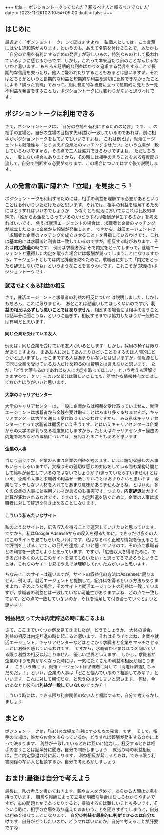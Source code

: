 +++
title = 'ポジショントークってなんだ？頼るべき人と頼るべきでない人'
date = 2023-11-28T02:10:54+09:00
draft = false
+++
## はじめに
最近よく「ポジショントーク」って聞きますよね．
私個人としては，この言葉には少し違和感があります．というのも，あえて名前を付けることで，あたかも「自分の立場を有利にするための発言」が珍しいもの，特別なものとして扱われているように感じるからです．しかし，これって本来当たり前のことなんじゃないかと思います．
もちろん短期的な利益ばかりを追求する発言をすることで長期的な信用を失ったり，他人に嫌われたりすることもあるとは思いますが，それはどちらかというと長期的な利益と短期的な利益を適切に比較できなかったことによる「誤った判断」であって，別に長期的な視野に立って短期的に見たら一見不利益な発言をすることも，ポジショントークには変わりがないと思うわけです．

## ポジショントークは利用できる
さて，ポジショントークは，「自分の立場を有利にするための発言」です．
この相手の立場と，自分の立場の目指す先/利益が一致しているのであれば，別に相手がポジショントークをしていてもいいですよね．
これは例えば，就活エージェントも就活性も「とりあえず企業とのマッチングさせたい」という立場が一致しているわけですから，その点で二人は協力できるわけですよね．
ただもちろん，一致しない場合もありますから，その時には相手の言うことをある程度聞き流して，自分で判断する必要があります．この場合についてはすぐ後で説明します．

## 人の発言の裏に隠れた「立場」を見抜こう！
ポジショントークを利用するためには，相手の利益を理解する必要があるということはお分かりいただけたかと思います．それでは，相手の利益を理解するためにはどうすればいいのでしょうか．
少なくとも就活においてはこれは比較的単純で，「誰からお金をもらっているのか/どうすれば報酬が発生するのか」を考えればいいです．
例えば就活エージェントの場合は，求職者と企業のマッチングが成立したときに企業から報酬が発生します．
ですから，就活エージェントは「求職者と企業のマッチングを成立させること」を目指しているわけです．これは基本的には求職者と利害は一致しているのですが，相反する時があります．それは**内定辞退**の時です．
例えば求職者がよそで内定をとってしまって，就職エージェントと獲得した内定を蹴った場合には報酬が減ってしまうことになりますから，エージェントとしては内定辞退を防ぐために，求職者に対して「内定をとったら辞退しないでね」というようなことを言うわけです．これこそが(狭義の)ポジショントークです．

### 就活でよくある利益の相反
さて，就活エージェントと求職者の利益の相反については説明しました．しかしもちろん，これに限りません．
あとこれは勘違いしてほしくないのですが，**利益の相反は必ずしも悪いことではありません**．相反する場合には相手の言うことは話半分に聞こうね，というに過ぎず，相反するまでは協力したほうが一般的には有利だと思います．

#### 同じ企業を受けている友人
例えば，同じ企業を受けている友人がいるとします．しかし，採用の椅子は限りがありますよね．
まあ友人に対してあんまりひどいことをするのは人間的にどうかと思いますし，そこまでする人はあまりいないとは思いますが，情報源として同じ企業を受けている友人だけを頼るのは賢明とは言えないと思います．
ただ，「どうせ落ちるのであれば友人に内定を取ってほしい」という考えも理解できますので，クリティカルな部分は難しいとしても，基本的な情報共有などはしておいたほうがいいと思います．

#### 大学のキャリアセンター
大学のキャリアセンターは，一般に企業からは報酬を受け取っていません．就活エージェントは求職者から金銭を受け取ることはあまり多くありませんが，キャリアセンターは大学を通じて受け取っているわけですから，ある意味キャリアセンターにとって求職者は顧客といえそうです．とはいえキャリアセンターは企業からの大学の評判もある程度気にしますから，たとえばキャリアセンター経由の内定を蹴るなどの事柄については，反対されることもあると思います．

#### 企業の人事
当たり前ですが，企業の人事は企業の利益を考えます．たまに親切な感じの人事もいらっしゃいますが，大概はその親切な感じの対応をしている間も業務時間として給料が発生しているのではないでしょうか？(違っていたらすいません)
とはいえ，企業の人事と求職者の利益が一致しないことはあまりないと思います．企業もマッチしない人材を入れてもあまり意味がありませんからね．とはいえ，多くの企業の人事には採用ノルマがあるのも事実です．つまり，**内定辞退**は大きく計算が狂わされるわけです．ですので，内定辞退を防ぐために，企業の人事は求職者に対して辞退を引き止めることになります．

#### こういう私みたいなサイト
私のようなサイトは，広告収入を得ることで運営していきたいと思っています．ですから，私はGoogle Adsenseからの収入を得るために，できるだけ多くの人にこのサイトを見てもらいたいわけです．私はなるべく正確な情報を伝えることで評判を上げることでこの目的を達成したいと思っているので，その点で求職者との利害を一致させようと思っています．ですが，「広告収入を得るために，できるだけ多くの人にこのサイトを見てもらいたい」と思ってるであろうということは，これらのサイトを見るうえでは理解しておいた方がいいと思います．

ちなみにこのサイトは違いますが，サイトの収益化の方法はAdsenseに限りません．例えば，就活エージェントと提携して，紹介料を得るという方法もありますよね．そのような場合，そのサイトと就活エージェントの利益は一致していますが，求職者の利益とは一致していない可能性がありますよね．どの点で一致していて，どの点で一致していないのか．それを理解して付き合っていくとよいと思います．

### 利益相反って大体内定辞退の時に起こるよね
さて，ここまでいくつか例を見てきましたが，どうでしょうか．
大体の場合，利益の相反は内定辞退の時に起こると思います．それはそうですよね．企業や就活エージェント，キャリアセンターなどはとにかく求職者と企業をマッチさせることに利益を感じているわけです．
ですから，求職者が企業のほうを向いている限り利益の相反は起こりません．優しい世界といえます．
しかし，求職者が企業のほうを向かなくなった時には，一気にたくさんの利益の相反が起こります．
こういう時には，就活エージェントは求職者に対して「内定は辞退しちゃだめだよ！」といい，企業の人事は「どこと悩んでいるの？相談してみな？」といいます．これに対して親切だな，と思うのは少し甘いと思います．
何せ，今のあなたと彼らは**利益が一致していない**のですから！

こういう時には，できる限り利害関係のない人と相談するか，自分で考えるかしましょう．

## まとめ
ポジショントークは，「自分の立場を有利にするための発言」です．
そして，相手の立場は，誰からお金をもらっているか，どうすれば報酬が発生するのかによって決まります．
利益が一致しているときは互いに協力し，相反するときは相手の言うことは話半分に聞き，自分で判断しましょう．
就活の時の利益相反は，主に内定辞退の時に起こります．
利益相反が起こるときは，できる限り利害関係のない人と相談するか，自分で考えるかしましょう．

## おまけ:最後は自分で考えよう
最後に，私の考えを書いておきます．親や友人を含めて，あらゆる人間は立場を持っています．
職業や報酬によって立場が明確な場合はむしろわかりやすいですが，心の問題とかであったりすると，推論するのは難しいことも多いです．そういう時に，相手の立場を取り違えたままいうことを聞きすぎてしまうと，自分の利益を損なうことになります．
**自分の利益を最終的に判断できるのは自分だけ**です．自分がどうしたいのか，どうすればいいのか，自分で考えることが肝要ですね．